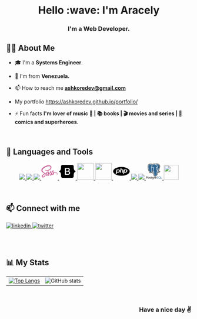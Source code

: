 
<h1 align="center"> Hello :wave: I'm Aracely </h1>
<h3 align="center"> I'm a Web Developer. </h3>

## :man_technologist:  About Me

- :mortar_board:  I'm a **Systems Engineer**.

- :house_with_garden:  I'm from **Venezuela.**

- :mailbox:  How to reach me **ashkoredev@gmail.com**

- My portfolio https://ashkoredev.github.io/portfolio/

- :zap:  Fun facts **I'm lover of music 🎸 | 📚 books | 🎬 movies and series | 🦸 comics and superheroes.**

</br>

## :rocket: Languages and Tools

<p align="center"> 
  <a href="https://www.w3.org/html/" target="_blank" title="HTML5"> 
    <img src="https://img.icons8.com/color/48/000000/html-5.png"/>
  </a> 
  <a href="https://www.w3schools.com/css/" target="_blank" title="CSS3"> 
    <img src="https://img.icons8.com/color/48/000000/css3.png"/>
  </a> 
  <a href="https://developer.mozilla.org/en-US/docs/Web/JavaScript" target="_blank" title="JavaScript"> 
    <img src="https://img.icons8.com/color/48/000000/javascript.png"/>
  </a>
  <a href="https://sass-lang.com" target="_blank" title="Sass">
    <img src="https://raw.githubusercontent.com/devicons/devicon/master/icons/sass/sass-original.svg" width="45" height="45"/>
  </a> 
  <a href="https://getbootstrap.com" target="_blank" title="Bootstrap">
    <img src="https://github.com/devicons/devicon/blob/master/icons/bootstrap/bootstrap-plain.svg" width="45"/>
  </a>
  <a href="https://tailwindcss.com/" target="_blank" title="TailwindCSS">
    <img src="https://www.vectorlogo.zone/logos/tailwindcss/tailwindcss-icon.svg" width="45" height="45"/>
  </a>  
  <a href="https://www.webcomponents.org/" target="_blank" title="Web Components">
    <img src="https://www.vectorlogo.zone/logos/webcomponents/webcomponents-icon.svg" width="45" height="45"/>
  </a>
  <a href="https://www.php.net/" target="_blank" title="PHP">
    <img src="https://github.com/devicons/devicon/blob/master/icons/php/php-plain.svg" width="45"/>
  </a> 
  <a href="https://nodejs.org" target="_blank" title="NodeJs">
    <img src="https://img.icons8.com/color/48/000000/nodejs.png"/>
  </a> 
  <a href="https://www.mysql.com/" target="_blank" title="MySQL">
    <img src="https://img.icons8.com/fluent/50/000000/mysql-logo.png"/>
  </a>
  <a href="https://www.postgresql.org" target="_blank" title="PostgreSQL">
    <img src="https://raw.githubusercontent.com/devicons/devicon/master/icons/postgresql/postgresql-original-wordmark.svg" width="45" height="45"/>
  </a> 
  <a href="https://postman.com" target="_blank" title="Postman">
    <img src="https://www.vectorlogo.zone/logos/getpostman/getpostman-icon.svg" width="40" height="40"/>
  </a>
</p>

</br>

## :mailbox: Connect with me

<p align="left">

<a href = "https://www.linkedin.com/in/AshkoreDev/" title="Lindekin">
  <img src="https://img.icons8.com/color/48/000000/linkedin.png" alt="linkedin" width="40" height="40"/>
</a>
<a href = "https://twitter.com/AshkoreDev" title="Twitter">
  <img src="https://img.icons8.com/fluency/48/000000/twitter.png" alt="twitter" width="40" height="40"/>
</a>

</br></br>

## 📊 My Stats 

|                   |                    |
| ----------------- | ------------------ |
| [![Top Langs](https://github-readme-stats.vercel.app/api/top-langs/?username=AshkoreDev&layout=compact&theme=tokyonight)](https://github.com/AshkoreDev/github-readme-stats) | ![GitHub stats](https://github-readme-stats.vercel.app/api?username=AshkoreDev&show_icons=true&theme=tokyonight) |

</br>

<h3 align="right"> Have a nice day ✌️ </h3> 

